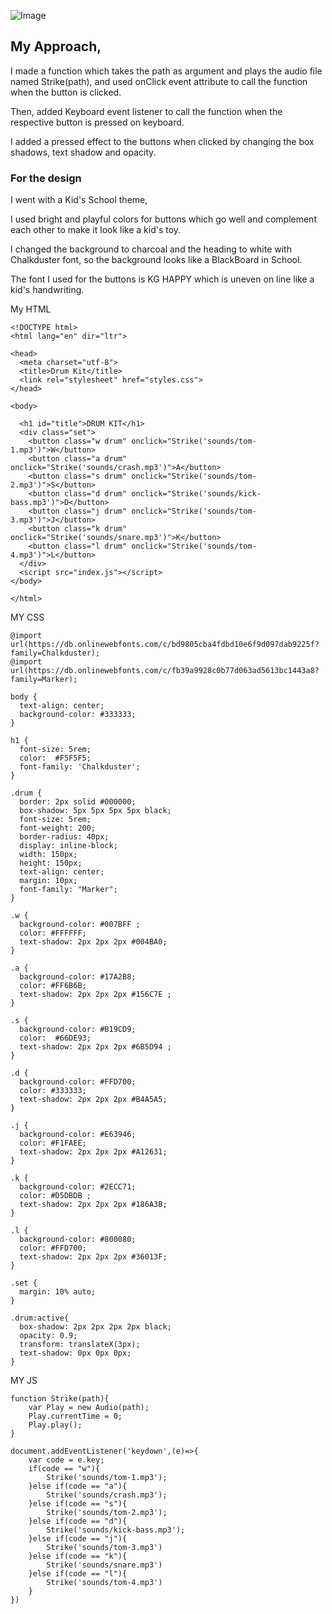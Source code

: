![Image](https://github.com/J-Rakesh-Naidu/technity-tasks/blob/main/task-4/Task-4%20GIF.gif)

<h2>My Approach,</h2>

I made a function which takes the path as argument and plays the audio file named Strike(path),
and used onClick event attribute to call the function when the button is clicked.

Then, added Keyboard event listener to call the function when the respective button is pressed on keyboard.

I added a pressed effect to the buttons when clicked by changing the box shadows, text shadow and opacity.

<h3>For the design</h3>
 I went with a Kid's School theme,
 
 I used bright and playful colors for buttons which go well and complement each other to make it look like a kid's toy.
 
 I changed the background to charcoal and the heading to white with Chalkduster font, so the background looks like a BlackBoard in School.
 
 The font I used for the buttons is KG HAPPY which is uneven on line like a kid's handwriting.

My HTML
```
<!DOCTYPE html>
<html lang="en" dir="ltr">

<head>
  <meta charset="utf-8">
  <title>Drum Kit</title>
  <link rel="stylesheet" href="styles.css">
</head>

<body>

  <h1 id="title">DRUM KIT</h1>
  <div class="set">
    <button class="w drum" onclick="Strike('sounds/tom-1.mp3')">W</button>
    <button class="a drum" onclick="Strike('sounds/crash.mp3')">A</button>
    <button class="s drum" onclick="Strike('sounds/tom-2.mp3')">S</button>
    <button class="d drum" onclick="Strike('sounds/kick-bass.mp3')">D</button>
    <button class="j drum" onclick="Strike('sounds/tom-3.mp3')">J</button>
    <button class="k drum" onclick="Strike('sounds/snare.mp3')">K</button>
    <button class="l drum" onclick="Strike('sounds/tom-4.mp3')">L</button>
  </div>
  <script src="index.js"></script>
</body>

</html>
```
MY CSS
```
@import url(https://db.onlinewebfonts.com/c/bd9805cba4fdbd10e6f9d097dab9225f?family=Chalkduster);
@import url(https://db.onlinewebfonts.com/c/fb39a9928c0b77d063ad5613bc1443a8?family=Marker);

body {
  text-align: center;
  background-color: #333333;
}

h1 {
  font-size: 5rem;
  color:  #F5F5F5;
  font-family: 'Chalkduster';
}

.drum {
  border: 2px solid #000000;
  box-shadow: 5px 5px 5px 5px black;
  font-size: 5rem;
  font-weight: 200;
  border-radius: 40px;
  display: inline-block;
  width: 150px;
  height: 150px;
  text-align: center;
  margin: 10px;
  font-family: "Marker";
}

.w {
  background-color: #007BFF ;
  color: #FFFFFF;
  text-shadow: 2px 2px 2px #004BA0;
}

.a {
  background-color: #17A2B8;
  color: #FF6B6B;
  text-shadow: 2px 2px 2px #156C7E ;
}

.s {
  background-color: #B19CD9;
  color:  #66DE93;
  text-shadow: 2px 2px 2px #6B5D94 ;
}

.d {
  background-color: #FFD700;
  color: #333333;
  text-shadow: 2px 2px 2px #B4A5A5;
}

.j {
  background-color: #E63946;
  color: #F1FAEE;
  text-shadow: 2px 2px 2px #A12631;
}

.k {
  background-color: #2ECC71;
  color: #D5DBDB ;
  text-shadow: 2px 2px 2px #186A3B;
}

.l {
  background-color: #800080;
  color: #FFD700;
  text-shadow: 2px 2px 2px #36013F;
}

.set {
  margin: 10% auto;
}

.drum:active{
  box-shadow: 2px 2px 2px 2px black;
  opacity: 0.9;
  transform: translateX(3px);
  text-shadow: 0px 0px 0px;
}
```
MY JS
```
function Strike(path){
    var Play = new Audio(path);
    Play.currentTime = 0;
    Play.play();
}

document.addEventListener('keydown',(e)=>{
    var code = e.key;
    if(code == "w"){
        Strike('sounds/tom-1.mp3');
    }else if(code == "a"){
        Strike('sounds/crash.mp3');
    }else if(code == "s"){
        Strike('sounds/tom-2.mp3');
    }else if(code == "d"){
        Strike('sounds/kick-bass.mp3');
    }else if(code == "j"){
        Strike('sounds/tom-3.mp3')
    }else if(code == "k"){
        Strike('sounds/snare.mp3')
    }else if(code == "l"){
        Strike('sounds/tom-4.mp3')
    }
})
```
